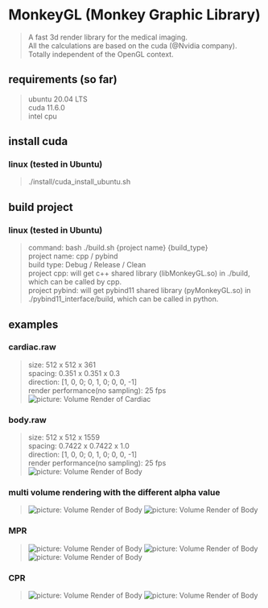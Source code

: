 # MonkeyGL (Monkey Graphic Library)
>A fast 3d render library for the medical imaging.    
>All the calculations are based on the cuda (@Nvidia company).  
>Totally independent of the OpenGL context.

## requirements (so far)
> ubuntu 20.04 LTS  
> cuda 11.6.0  
> intel cpu

## install cuda
### linux (tested in Ubuntu)
>./install/cuda_install_ubuntu.sh

## build project
### linux (tested in Ubuntu)
>command: bash ./build.sh {project name} {build_type}  
>project name: cpp / pybind  
>build type: Debug / Release / Clean  
>project cpp: will get c++ shared library (libMonkeyGL.so) in ./build, which can be called by cpp.  
>project pybind: will get pybind11 shared library (pyMonkeyGL.so) in ./pybind11_interface/build, which can be called in python.  


## examples
### cardiac.raw
>size: 512 x 512 x 361  
>spacing: 0.351 x 0.351 x 0.3  
>direction: [1, 0, 0; 0, 1, 0; 0, 0, -1]  
>render performance(no sampling): 25 fps  
![picture: Volume Render of Cardiac](./pics/cardiac_vr.png)
### body.raw
>size: 512 x 512 x 1559  
>spacing: 0.7422 x 0.7422 x 1.0  
>direction: [1, 0, 0; 0, 1, 0; 0, 0, -1]  
>render performance(no sampling): 25 fps  
![picture: Volume Render of Body](./pics/body_vr.png)

### multi volume rendering with the different alpha value
>![picture: Volume Render of Body](./pics/multivol_0.4.png)
![picture: Volume Render of Body](./pics/multivol_0.8.png)

### MPR
>![picture: Volume Render of Body](./pics/axial.png)
![picture: Volume Render of Body](./pics/sagittal.png)
![picture: Volume Render of Body](./pics/coronal.png)

### CPR
>![picture: Volume Render of Body](./pics/stretched.png)
![picture: Volume Render of Body](./pics/straightened.png)